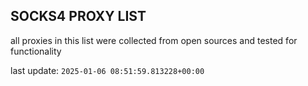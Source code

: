 ## SOCKS4 PROXY LIST

all proxies in this list were collected from open sources and tested for functionality

last update: `2025-01-06 08:51:59.813228+00:00`
